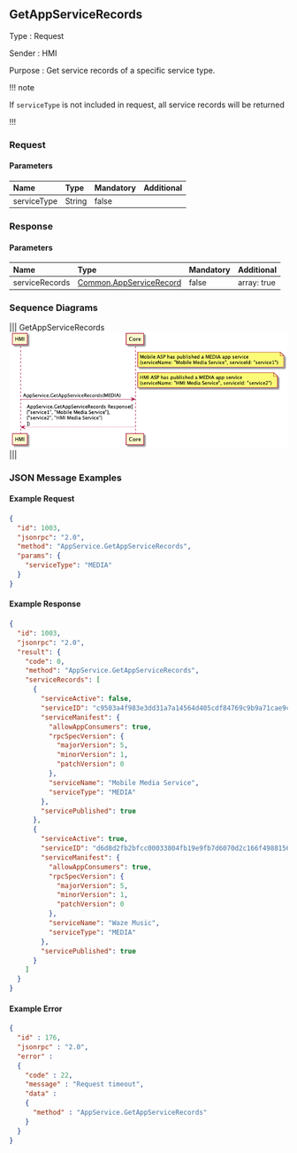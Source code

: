 ## GetAppServiceRecords

Type
: Request

Sender
: HMI

Purpose
: Get service records of a specific service type.

!!! note

If `serviceType` is not included in request, all service records will be returned

!!!

### Request

#### Parameters

|Name|Type|Mandatory|Additional|
|:---|:---|:--------|:---------|
|serviceType|String|false||

### Response

#### Parameters

|Name|Type|Mandatory|Additional|
|:---|:---|:--------|:---------|
|serviceRecords|[Common.AppServiceRecord](../../common/structs/#appservicerecord)|false|array: true|

### Sequence Diagrams

|||
GetAppServiceRecords
![GetAppServiceRecords](./assets/GetAppServiceRecords.png)
|||

### JSON Message Examples

#### Example Request

```json
{
  "id": 1003,
  "jsonrpc": "2.0",
  "method": "AppService.GetAppServiceRecords",
  "params": {
    "serviceType": "MEDIA"
  }
}
```

#### Example Response

```json
{
  "id": 1003,
  "jsonrpc": "2.0",
  "result": {
    "code": 0,
    "method": "AppService.GetAppServiceRecords",
    "serviceRecords": [
      {
        "serviceActive": false,
        "serviceID": "c9503a4f983e3dd31a7a14564d405cdf84769c9b9a71cae9cc211a0b74e93629",
        "serviceManifest": {
          "allowAppConsumers": true,
          "rpcSpecVersion": {
            "majorVersion": 5,
            "minorVersion": 1,
            "patchVersion": 0
          },
          "serviceName": "Mobile Media Service",
          "serviceType": "MEDIA"
        },
        "servicePublished": true
      },
      {
        "serviceActive": true,
        "serviceID": "d6d8d2fb2bfcc00033804fb19e9fb7d6070d2c166f49881563276f17478c39f8",
        "serviceManifest": {
          "allowAppConsumers": true,
          "rpcSpecVersion": {
            "majorVersion": 5,
            "minorVersion": 1,
            "patchVersion": 0
          },
          "serviceName": "Waze Music",
          "serviceType": "MEDIA"
        },
        "servicePublished": true
      }
    ]
  }
}
```

#### Example Error

```json
{
  "id" : 176,
  "jsonrpc" : "2.0",
  "error" :
  {
    "code" : 22,
    "message" : "Request timeout",
    "data" :
    {
      "method" : "AppService.GetAppServiceRecords"
    }
  }
}
```